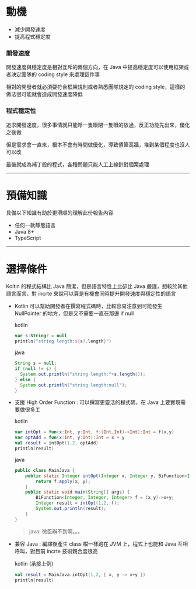 # 動機

- 減少開發速度
- 提高程式穩定度

### 開發速度

開發速度與穩定度是相對互斥的兩個方向，在 Java 中提高穩定度可以使用框架或者決定團隊的 coding style 來處理這件事

相對的開發者就必須要符合框架規則或者熟悉團隊規定的 coding style，這樣的做法很可能就會造成開發速度降低

### 程式穩定性

追求開發速度，很多事情就只能睜一隻眼閉一隻眼的放過，反正功能先出來，優化之後做

但是需求會一直來，根本不會有時間做優化，導致債築高牆，堆到某個程度也沒人可以改

最後就成為補丁般的程式，各種問題只能人工上線針對個案處理

---

# 預備知識

具備以下知識有助於更滑順的理解此份報告內容

- 任何一款靜態語言
- Java 8+
- TypeScript

---

# 選擇條件

Koltin 的程式結構比 Java 簡潔，但是語言特性上比卻比 Java 嚴謹，想較於其他語言而言，對 incrte 來說可以算是有機會同時提升開發速度與穩定性的語言

- Kotlin 可以幫助開發者在撰寫程式碼時，比較容易注意到可能發生 NullPointer 的地方，但是又不需要一直在那邊 if null

  kotlin
  ```kotlin
  var s:String? = null
  println("string length:${s?.length}")
  ```

  java
  ```java
  String s = null;
  if (null != s) {
    System.out.println("string length:"+s.length());
  } else {
    System.out.println("string length:null");
  }
  ```
- 支援 High Order Function : 可以撰寫更靈活的程式碼，在 Java 上要實現需要做很多工

  kotlin
  ```kotlin
  var intOpt = fun(x:Int, y:Int, f:(Int,Int)->Int):Int = f(x,y)
  var optAdd = fun(x:Int, y:Int):Int = x + y
  val result = intOpt(1,2, optAdd)
  println(result)
  ```
  java
  ```java
  public class MainJava {
      public static Integer intOpt(Integer x, Integer y, BiFunction<Integer, Integer, Integer> f) {
          return f.apply(x, y);
      }
      public static void main(String[] args) {
          BiFunction<Integer, Integer, Integer> f = (x,y)->x+y;
          Integer result = intOpt(1,2, f);
          System.out.println(result);
      }
  }
  ```
  > java: 微臣辦不到啊。。。


- 兼容 Java : 編譯後產生 class 檔一樣跑在 JVM 上，程式上也能和 Java 互相呼叫，對目前 incrte 技術親合度很高
  
  kotlin (承接上例)
  ```kotlin
  val result = MainJava.intOpt(1,2, { x, y -> x+y })
  println(result)
  ```